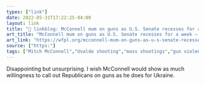 ```yaml
---
types: ["link"]
date: 2022-05-31T17:22:25-04:00
layout: link
title: "🔗 linkblog: McConnell mum on guns as U.S. Senate recesses for a week – 89.3 WFPL News Louisville'"
art_title: "McConnell mum on guns as U.S. Senate recesses for a week – 89.3 WFPL News Louisville"
art_link: "https://wfpl.org/mcconnell-mum-on-guns-as-u-s-senate-recesses-for-a-week/"
source: ["https:"]
tags: ["Mitch McConnell","Uvalde shooting","mass shootings","gun violence","gun control"]
---
```

Disappointing but unsurprising. I wish McConnell would show as much willingness to call out Republicans on guns as he does for Ukraine.
 
